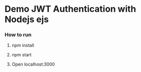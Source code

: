 # Demo JWT Authentication with Nodejs ejs

### How to run 

1. npm install

2. npm start

3. Open localhost:3000
